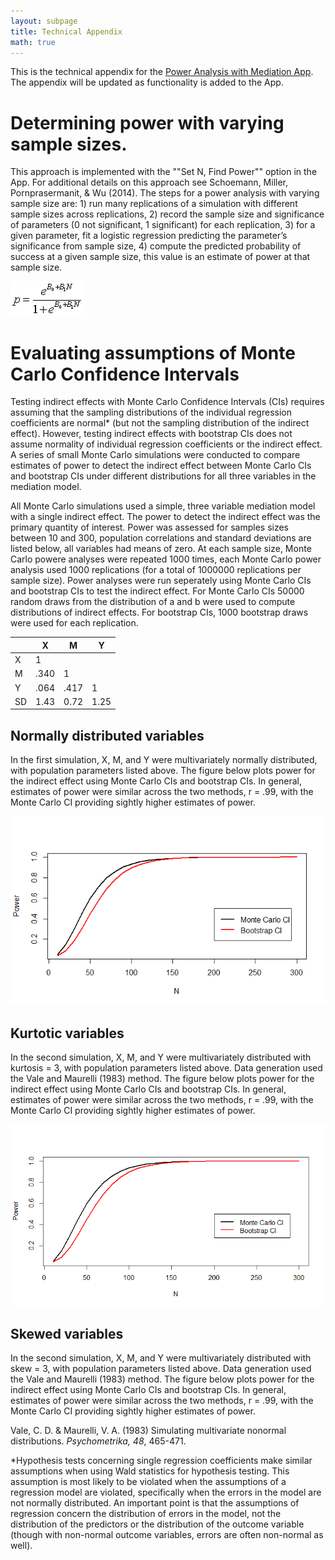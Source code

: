 ```yaml
---
layout: subpage
title: Technical Appendix 
math: true
---
```


This is the technical appendix for the [Power Analysis with Mediation App](http://marlab.org/power_mediation/). The appendix will be updated as functionality is added to the App.

# Determining power with varying sample sizes. 

This approach is implemented with the ""Set N, Find Power"" option in the App. For additional details on this approach see Schoemann, Miller, Pornprasermanit, & Wu (2014). The steps for a power analysis with varying sample size are: 1) run many replications of a simulation with different sample sizes across replications, 2) record the sample size and significance of parameters (0 not significant, 1 significant) for each replication, 3) for a given parameter, fit a logistic regression predicting the parameter’s significance from sample size, 4) compute the predicted probability of success at a given sample size, this value is an estimate of power at that sample size.

![](https://github.com/schoam4/schoam4.github.io/raw/master/public/predprob.gif)

#  Evaluating assumptions of Monte Carlo Confidence Intervals

Testing indirect effects with Monte Carlo Confidence Intervals (CIs) requires assuming that the sampling distributions of the individual regression coefficients are normal* (but not the sampling distribution of the indirect effect). However, testing indirect effects with bootstrap CIs does not assume normality of individual regression coefficients or the  indirect effect. A series of small Monte Carlo simulations were conducted to compare estimates of power to detect the indirect effect between Monte Carlo CIs and bootstrap CIs under different distributions for all three variables in the mediation model.

All Monte Carlo simulations used a simple, three variable mediation model with a single indirect effect. The power to detect the indirect effect was the primary quantity of interest. Power was assessed for samples sizes between 10 and 300, population correlations and standard deviations are listed below, all variables had means of zero. At each sample size, Monte Carlo powere analyses were repeated 1000 times, each Monte Carlo power analysis used 1000 replications (for a total of 1000000 replications per sample size). Power analyses were run seperately using Monte Carlo CIs and bootstrap CIs to test the indirect effect. For Monte Carlo CIs 50000 random draws from the distribution of a and b were used to compute distributions of indirect effects. For bootstrap CIs, 1000 bootstrap draws were used for each replication.

|     |  X  |  M  | Y   |
| --- | --- | --- | --- |
| X   | 1   |     |     |
| M   | .340 | 1  |     |
| Y   | .064 | .417 |  1 |
| SD | 1.43 | 0.72 | 1.25 |

## Normally distributed variables

In the first simulation, X, M, and Y were multivariately normally distributed, with population parameters listed above. The figure below plots power for the indirect effect using Monte Carlo CIs and bootstrap CIs. In general, estimates of power were similar across the two methods, r = .99, with the Monte Carlo CI providing sightly higher estimates of power.

![](https://github.com/schoam4/schoam4.github.io/raw/master/public/Normal_power.png)

## Kurtotic variables

In the second simulation, X, M, and Y were multivariately distributed with kurtosis = 3, with population parameters listed above. Data generation used the Vale and Maurelli (1983) method. The figure below plots power for the indirect effect using Monte Carlo CIs and bootstrap CIs. In general, estimates of power were similar across the two methods, r = .99, with the Monte Carlo CI providing sightly higher estimates of power.

![](https://github.com/schoam4/schoam4.github.io/raw/master/public/Kurtotic_power.png)

## Skewed variables

In the second simulation, X, M, and Y were multivariately distributed with skew = 3, with population parameters listed above. Data generation used the Vale and Maurelli (1983) method. The figure below plots power for the indirect effect using Monte Carlo CIs and bootstrap CIs. In general, estimates of power were similar across the two methods, r = .99, with the Monte Carlo CI providing sightly higher estimates of power.


Vale, C. D. & Maurelli, V. A. (1983) Simulating multivariate nonormal distributions. *Psychometrika, 48*, 465-471.

*Hypothesis tests concerning single regression coefficients make similar assumptions when using Wald statistics for hypothesis testing. This assumption is most likely to be violated when the assumptions of a regression model are violated, specifically when the errors in the model are not normally distributed. An important point is that the assumptions of regression concern the distribution of errors in the model, not the distribution of the predictors or the distribution of the outcome variable (though with non-normal outcome variables, errors are often non-normal as well).
